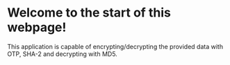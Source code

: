 <!DOCTYPE html>
<html>
  <head>

  </head>
  <body>
    <div>
      <h1>Welcome to the start of this webpage!</h1>
      <p>This application is capable of encrypting/decrypting the provided data with OTP, SHA-2 and decrypting with MD5.</p>
     </div>
    
  </body>
</html>
